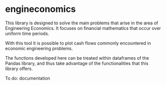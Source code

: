 # engineconomics

This library is designed to solve the main problems that arise in the area of Engineering Economics.  It focuses on financial mathematics that occur over uniform time periods.  

With this tool it is possible to plot cash flows commonly encountered in economic engineering problems.

The functions developed here can be treated within dataframes of the Pandas library, and thus take advantage of the functionalities that this library offers.


To do: documentation
